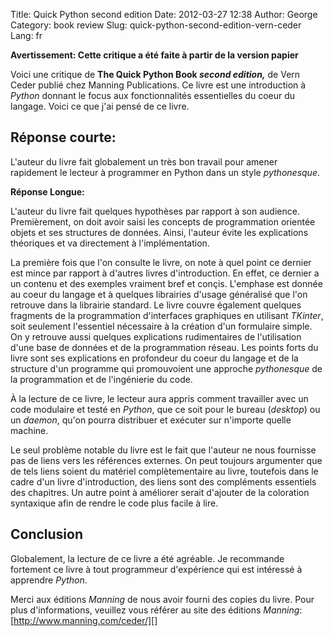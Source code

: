 Title: Quick Python second edition
Date: 2012-03-27 12:38
Author: George
Category: book review
Slug: quick-python-second-edition-vern-ceder
Lang: fr

**Avertissement: Cette critique a été faite à partir de la version
papier**

Voici une critique de **The Quick Python Book *second edition,*** de
Vern Ceder publié chez Manning Publications. Ce livre est une
introduction à *Python* donnant le focus aux fonctionnalités
essentielles du coeur du langage. Voici ce que j'ai pensé de ce livre.

Réponse courte:
---------------

L'auteur du livre fait globalement un très bon travail pour amener
rapidement le lecteur à programmer en Python dans un style
*pythonesque*.

**Réponse Longue:**

L'auteur du livre fait quelques hypothèses par rapport à son audience.
Premièrement, on doit avoir saisi les concepts de programmation orientée
objets et ses structures de données. Ainsi, l'auteur évite les
explications théoriques et va directement à l'implémentation.

La première fois que l'on consulte le livre, on note à quel point ce
dernier est mince par rapport à d'autres livres d'introduction. En
effet, ce dernier a un contenu et des exemples vraiment bref et conçis.
L'emphase est donnée au coeur du langage et à quelques librairies
d'usage généralisé que l'on retrouve dans la librairie standard. Le
livre couvre également quelques fragments de la programmation
d'interfaces graphiques en utilisant *TKinter*, soit seulement
l'essentiel nécessaire à la création d'un formulaire simple. On y
retrouve aussi quelques explications rudimentaires de l'utilisation
d'une base de données et de la programmation réseau. Les points forts du
livre sont ses explications en profondeur du coeur du langage et de la
structure d'un programme qui promouvoient une approche *pythonesque* de
la programmation et de l'ingénierie du code.

À la lecture de ce livre, le lecteur aura appris comment travailler avec
un code modulaire et testé en *Python*, que ce soit pour le bureau
(*desktop*) ou un *daemon*, qu'on pourra distribuer et exécuter sur
n'importe quelle machine.

Le seul problème notable du livre est le fait que l'auteur ne nous
fournisse pas de liens vers les références externes. On peut toujours
argumenter que de tels liens soient du matériel complètementaire au
livre, toutefois dans le cadre d'un livre d'introduction, des liens sont
des compléments essentiels des chapitres. Un autre point à améliorer
serait d'ajouter de la coloration syntaxique afin de rendre le code plus
facile à lire.

Conclusion
----------

Globalement, la lecture de ce livre a été agréable. Je recommande
fortement ce livre à tout programmeur d'expérience qui est intéressé à
apprendre *Python*.

Merci aux éditions *Manning* de nous avoir fourni des copies du livre.
Pour plus d'informations, veuillez vous référer au site des éditions
*Manning*: [http://www.manning.com/ceder/][]

  [http://www.manning.com/ceder/]: http://www.manning.com/ceder/
